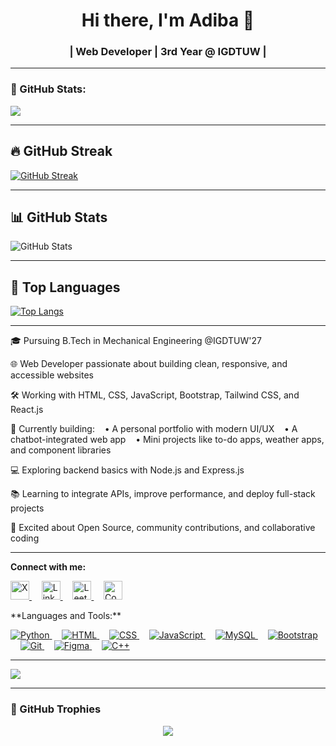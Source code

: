 <h1 align="center">Hi there, I'm Adiba 🌱</h1>
<h3 align="center"> | Web Developer | 3rd Year @ IGDTUW |</h3>

---
### 🔪 GitHub Stats:
<p align="left">
  <img src="https://github-readme-stats.vercel.app/api/top-langs/?username=adiba-zehra&layout=compact&theme=tokyonight" />

---

## 🔥 GitHub Streak
[![GitHub Streak](https://streak-stats.demolab.com?user=adiba-zehra&theme=highcontrast&hide_border=true)](https://git.io/streak-stats)

---

## 📊 GitHub Stats
![GitHub Stats](https://github-readme-stats.vercel.app/api?username=adiba-zehra&show_icons=true&theme=radical&hide_border=true)

---

## 📌 Top Languages
[![Top Langs](https://github-readme-stats.vercel.app/api/top-langs/?username=adiba-zehra&layout=compact&theme=tokyonight)](https://github.com/anuraghazra/github-readme-stats)

---

🎓 Pursuing B.Tech in Mechanical Engineering @IGDTUW'27

🌐 Web Developer passionate about building clean, responsive, and accessible websites

🛠️ Working with HTML, CSS, JavaScript, Bootstrap, Tailwind CSS, and React.js

🚀 Currently building:
   • A personal portfolio with modern UI/UX
   • A chatbot-integrated web app
   • Mini projects like to-do apps, weather apps, and component libraries

💻 Exploring backend basics with Node.js and Express.js

📚 Learning to integrate APIs, improve performance, and deploy full-stack projects

🌟 Excited about Open Source, community contributions, and collaborative coding

---

**Connect with me:**

<p align="left">
  <a href="https://x.com/zehra_adiba" target="_blank">
    <img src="https://cdn.jsdelivr.net/gh/devicons/devicon/icons/twitter/twitter-original.svg" alt="X" width="30" height="30"/>
  </a>&nbsp;&nbsp;&nbsp;

  <a href="https://www.linkedin.com/in/adibaz/" target="_blank">
    <img src="https://cdn.jsdelivr.net/gh/devicons/devicon/icons/linkedin/linkedin-original.svg" alt="LinkedIn" width="30" height="30"/>
  </a>&nbsp;&nbsp;&nbsp;

  <a href="https://leetcode.com/u/adibazehra/" target="_blank">
    <img src="https://upload.wikimedia.org/wikipedia/commons/1/19/LeetCode_logo_black.png" alt="LeetCode" width="30" height="30"/>
  </a>&nbsp;&nbsp;&nbsp;

  <a href="https://codeforces.com/profile/adibazehra18" target="_blank">
    <img src="https://upload.wikimedia.org/wikipedia/commons/1/19/Codeforces_logo_bar.svg" alt="Codeforces" width="30" height="30"/>
  </a>
</p>
**Languages and Tools:**

<p align="left">
  <a href="https://www.python.org/" target="_blank">
    <img src="https://skillicons.dev/icons?i=python" alt="Python" />
  </a>&nbsp;&nbsp;&nbsp;

  <a href="https://www.w3schools.com/html/" target="_blank">
    <img src="https://skillicons.dev/icons?i=html" alt="HTML" />
  </a>&nbsp;&nbsp;&nbsp;

  <a href="https://www.w3schools.com/css/" target="_blank">
    <img src="https://skillicons.dev/icons?i=css" alt="CSS" />
  </a>&nbsp;&nbsp;&nbsp;

  <a href="https://www.javascript.com/" target="_blank">
    <img src="https://skillicons.dev/icons?i=js" alt="JavaScript" />
  </a>&nbsp;&nbsp;&nbsp;

  <a href="https://www.mysql.com/" target="_blank">
    <img src="https://skillicons.dev/icons?i=mysql" alt="MySQL" />
  </a>&nbsp;&nbsp;&nbsp;

  <a href="https://getbootstrap.com/" target="_blank">
    <img src="https://skillicons.dev/icons?i=bootstrap" alt="Bootstrap" />
  </a>&nbsp;&nbsp;&nbsp;

  <a href="https://git-scm.com/" target="_blank">
    <img src="https://skillicons.dev/icons?i=git" alt="Git" />
  </a>&nbsp;&nbsp;&nbsp;

  <a href="https://figma.com/" target="_blank">
    <img src="https://skillicons.dev/icons?i=figma" alt="Figma" />
  </a>&nbsp;&nbsp;&nbsp;

  <a href="https://cplusplus.com/" target="_blank">
    <img src="https://skillicons.dev/icons?i=cpp" alt="C++" />
  </a>
</p>

---

<p>
  <img src="https://github-readme-stats.vercel.app/api?username=adiba-zehra&show_icons=true&theme=tokyonight" />
</p>


---

### 🌟 GitHub Trophies
<p align="center">
  <img src="https://github-profile-trophy.vercel.app/?username=adiba-zehra&theme=discord&row=1&margin-w=20&no-frame=true" />
</p>
